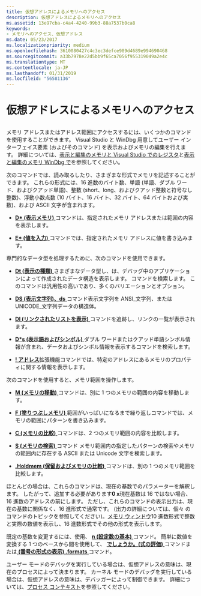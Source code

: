 ```yaml
---
title: 仮想アドレスによるメモリへのアクセス
description: 仮想アドレスによるメモリへのアクセス
ms.assetid: 13e97cba-c4a4-4240-99b3-88a7537b0ca8
keywords:
- メモリへのアクセス、仮想アドレス
ms.date: 05/23/2017
ms.localizationpriority: medium
ms.openlocfilehash: 3610080427c4c3ec3defce989d4689e994690468
ms.sourcegitcommit: a33b7978e22d5bb9f65ca7056f955319049a2e4c
ms.translationtype: MT
ms.contentlocale: ja-JP
ms.lasthandoff: 01/31/2019
ms.locfileid: "56581136"
---
```

# <a name="accessing-memory-by-virtual-address"></a>仮想アドレスによるメモリへのアクセス


## <span id="ddk_debugging_bios_code_dbg"></span><span id="DDK_DEBUGGING_BIOS_CODE_DBG"></span>


メモリ アドレスまたはアドレス範囲にアクセスするには、いくつかのコマンドを使用することができます。 Visual Studio と WinDbg 用意してユーザー インターフェイス要素 (およびそのコマンド) を表示およびメモリの編集を行えます。 詳細については、[表示と編集のメモリと Visual Studio でのレジスタ](viewing-memory--variables--and-registers-in-visual-studio.md)と[表示と編集のメモリ WinDbg で](memory-window.md)を参照してください。

次のコマンドでは、読み取るしたり、さまざまな形式でメモリを記述することができます。 これらの形式には、16 進数のバイト数、単語 (単語、ダブル ワード、およびクアッド単語)、整数 (short、long、およびクアッド整数と符号なし整数)、浮動小数点数 (10 バイト、16 バイト、32 バイト、64 バイトおよび実数)、および ASCII 文字が含まれます。

-   [ **D\* (表示メモリ)** ](d--da--db--dc--dd--dd--df--dp--dq--du--dw--dw--dyb--dyd--display-memor.md)コマンドは、指定されたメモリ アドレスまたは範囲の内容を表示します。

-   [ **E\* (値を入力)** ](e--ea--eb--ed--ed--ef--ep--eq--eu--ew--eza--ezu--enter-values-.md)コマンドでは、指定されたメモリ アドレスに値を書き込みます。

専門的なデータ型を処理するために、次のコマンドを使用できます。

-   [ **Dt (表示の種類)** ](dt--display-type-.md)さまざまなデータ型し、は、デバッグ中のアプリケーションによって作成されたデータ構造を表示します。 コマンドを検索します。 このコマンドは汎用性の高いであり、多くのバリエーションとオプション。

-   [ **DS (表示文字列)、ds** ](ds--ds--display-string-.md)コマンド表示文字列を ANSI\_文字列、または UNICODE\_文字列データの構造体。

-   [ **Dl (リンクされたリストを表示)** ](dl--display-linked-list-.md)コマンドを追跡し、リンクの一覧が表示されます。

-   [ **D\*s (表示語およびシンボル)** ](dds--dps--dqs--display-words-and-symbols-.md)ダブル ワードまたはクアッド単語シンボル情報が含まれ、データおよびシンボル情報を表示するコマンドを検索します。

-   [ **! アドレス**](-address.md)拡張機能コマンドでは、特定のアドレスにあるメモリのプロパティに関する情報を表示します。

次のコマンドを使用すると、メモリ範囲を操作します。

-   [ **M (メモリの移動)** ](m--move-memory-.md)コマンドは、別に 1 つのメモリの範囲の内容を移動します。

-   [ **F (塗りつぶしメモリ)** ](f--fp--fill-memory-.md)範囲がいっぱいになるまで繰り返しコマンドでは、メモリの範囲にパターンを書き込みます。

-   [ **C (メモリの比較)** ](c--compare-memory-.md)コマンドは、2 つのメモリ範囲の内容を比較します。

-   [ **S (メモリの検索)** ](s--search-memory-.md)コマンド メモリ範囲内の指定したパターンの検索やメモリの範囲内に存在する ASCII または Unicode 文字を検索します。

-   [ **.Holdmem (保留およびメモリの比較)** ](-holdmem--hold-and-compare-memory-.md)コマンドは、別の 1 つのメモリ範囲を比較します。

ほとんどの場合は、これらのコマンドは、現在の基数でのパラメーターを解釈します。 したがって、追加する必要があります**0 x**現在基数は 16 ではない場合、16 進数のアドレスの前にします。 ただし、これらのコマンドの表示出力は、現在の基数に関係なく、16 進形式で通常です。 (出力の詳細については、個々 のコマンドのトピックを参照してください)。[メモリ ウィンドウ](memory-window.md)10 進数形式で整数と実際の数値を表示し、16 進数形式でその他の形式を表示します。

既定の基数を変更するには、使用、 [ **n (設定数の基本)** ](n--set-number-base-.md)コマンド。 簡単に数値を変換する 1 つのベースから間を使用して、 [**でしょうか。(式の評価)** ](---evaluate-expression-.md)コマンドまたは[ **(番号の形式の表示) .formats** ](-formats--show-number-formats-.md)コマンド。

ユーザー モードのデバッグを実行している場合は、仮想アドレスの意味は、現在のプロセスによって決まります。 カーネル モードのデバッグを実行している場合は、仮想アドレスの意味は、デバッガーによって制御できます。 詳細については、[プロセス コンテキスト](changing-contexts.md#process-context)を参照してください。

 

 





